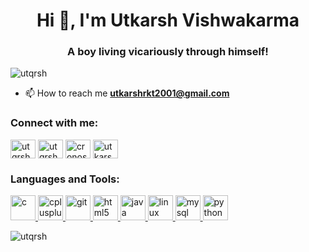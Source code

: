 <h1 align="center">Hi 👋, I'm Utkarsh Vishwakarma</h1>
<h3 align="center">A boy living vicariously through himself!</h3>

<p align="left"> <img src="https://komarev.com/ghpvc/?username=utqrsh&label=Profile%20views&color=0e75b6&style=flat" alt="utqrsh" /> </p>

- 📫 How to reach me **utkarshrkt2001@gmail.com**

<h3 align="left">Connect with me:</h3>
<p align="left">
<a href="https://instagram.com/utqrsh.exe" target="blank"><img align="center" src="https://cdn.jsdelivr.net/npm/simple-icons@3.0.1/icons/instagram.svg" alt="utqrsh.exe" height="30" width="40" /></a>
<a href="https://www.hackerrank.com/utqrsh_cs19" target="blank"><img align="center" src="https://cdn.jsdelivr.net/npm/simple-icons@3.0.1/icons/hackerrank.svg" alt="utqrsh_cs19" height="30" width="40" /></a>
<a href="https://codeforces.com/profile/cronos04" target="blank"><img align="center" src="https://cdn.jsdelivr.net/npm/simple-icons@3.0.1/icons/codeforces.svg" alt="cronos04" height="30" width="40" /></a>
<a href="https://www.hackerearth.com/utkarshrkt2001" target="blank"><img align="center" src="https://cdn.jsdelivr.net/npm/simple-icons@3.0.1/icons/hackerearth.svg" alt="utkarshrkt2001" height="30" width="40" /></a>
</p>

<h3 align="left">Languages and Tools:</h3>
<p align="left"> <a href="https://www.cprogramming.com/" target="_blank"> <img src="https://devicons.github.io/devicon/devicon.git/icons/c/c-original.svg" alt="c" width="40" height="40"/> </a> <a href="https://www.w3schools.com/cpp/" target="_blank"> <img src="https://devicons.github.io/devicon/devicon.git/icons/cplusplus/cplusplus-original.svg" alt="cplusplus" width="40" height="40"/> </a> <a href="https://git-scm.com/" target="_blank"> <img src="https://www.vectorlogo.zone/logos/git-scm/git-scm-icon.svg" alt="git" width="40" height="40"/> </a> <a href="https://www.w3.org/html/" target="_blank"> <img src="https://devicons.github.io/devicon/devicon.git/icons/html5/html5-original-wordmark.svg" alt="html5" width="40" height="40"/> </a> <a href="https://www.java.com" target="_blank"> <img src="https://devicons.github.io/devicon/devicon.git/icons/java/java-original-wordmark.svg" alt="java" width="40" height="40"/> </a> <a href="https://www.linux.org/" target="_blank"> <img src="https://devicons.github.io/devicon/devicon.git/icons/linux/linux-original.svg" alt="linux" width="40" height="40"/> </a> <a href="https://www.mysql.com/" target="_blank"> <img src="https://devicons.github.io/devicon/devicon.git/icons/mysql/mysql-original-wordmark.svg" alt="mysql" width="40" height="40"/> </a> <a href="https://www.python.org" target="_blank"> <img src="https://devicons.github.io/devicon/devicon.git/icons/python/python-original.svg" alt="python" width="40" height="40"/> </a> </p>

<p><img align="center" src="https://github-readme-stats.vercel.app/api/top-langs?username=utqrsh&show_icons=true&locale=en&layout=compact" alt="utqrsh" /></p>

